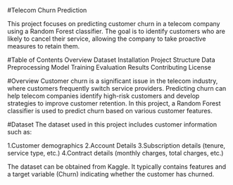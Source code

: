 #Telecom Churn Prediction

This project focuses on predicting customer churn in a telecom company using a Random Forest classifier. The goal is to identify customers who are likely to cancel their service, allowing the company to take proactive measures to retain them.

#Table of Contents
Overview
Dataset
Installation
Project Structure
Data Preprocessing
Model Training
Evaluation
Results
Contributing
License

#Overview
Customer churn is a significant issue in the telecom industry, where customers frequently switch service providers. Predicting churn can help telecom companies identify high-risk customers and develop strategies to improve customer retention. In this project, a Random Forest classifier is used to predict churn based on various customer features.

#Dataset
The dataset used in this project includes customer information such as:

1.Customer demographics 
2.Account Details
3.Subscription details (tenure, service type, etc.)
4.Contract details (monthly charges, total charges, etc.)

The dataset can be obtained from Kaggle. It typically contains features and a target variable (Churn) indicating whether the customer has churned.
